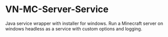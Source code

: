# VN-MC-Server-Service
Java service wrapper with installer for windows. Run a Minecraft server on windows headless as a service with custom options and logging.
